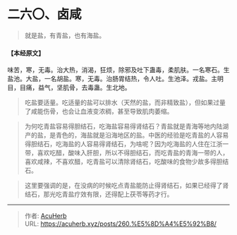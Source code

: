# 二六〇、卤咸


> 就是盐，有青盐，也有海盐。

#### 【本经原文】
味苦，寒，无毒。治大热，消渴，狂烦，除邪及吐下蛊毒，柔肌肤。一名寒石。生盐池。大盐，一名胡盐。寒，无毒。治肠胃结热，令人吐。生池泽。戎盐。主明目，目痛，益气，坚肌骨，去毒蛊。生北地。

> 吃盐要适量。吃适量的盐可以排水（天然的盐，而非精致盐），但如果过量了咸能伤骨，也会让血液变浓稠，甚至导致肌肉萎缩。

> 为何吃青盐容易得胆结石，吃海盐容易得肾结石？青盐就是青海等地内陆湖产的盐，是青色的，海盐就是沿海地区的盐。中医的经验是吃青盐的人容易得胆结石，吃海盐的人容易得肾结石，为啥呢？因为吃海盐的人住在江浙一带，喜欢吃醋，酸味入肝胆，所以不得胆结石，而吃青盐的青海一带的人，喜欢咸辣，不喜欢醋，吃青盐可以清除肾结石，吃酸味的食物少故多得胆结石。

> 这里要强调的是，在没病的时候吃点青盐能防止得肾结石，如果已经得了肾结石，那光吃青盐疗效有限，还得配上茯苓等药才行。

---

> 作者: [AcuHerb](https://acuherb.xyz)  
> URL: https://acuherb.xyz/posts/260.%E5%8D%A4%E5%92%B8/  

